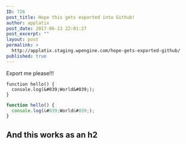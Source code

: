 ```yaml
---
ID: 726
post_title: Hope this gets exported into Github!
author: applatix
post_date: 2017-06-13 22:01:27
post_excerpt: ""
layout: post
permalink: >
  http://applatix.staging.wpengine.com/hope-gets-exported-github/
published: true
---
```

Export me please!!!

```
function hello() {
  console.log(&#039;World&#039;);
}
```

```javascript
function hello() {
  console.log(&#039;World&#039;);
}
```

<h2>And this works as an h2</h2>